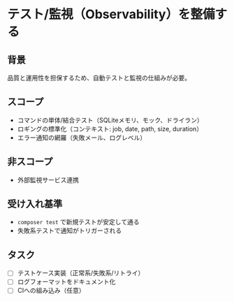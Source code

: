 # テスト/監視（Observability）を整備する

## 背景
品質と運用性を担保するため、自動テストと監視の仕組みが必要。

## スコープ
- コマンドの単体/結合テスト（SQLiteメモリ、モック、ドライラン）
- ロギングの標準化（コンテキスト: job, date, path, size, duration）
- エラー通知の網羅（失敗メール、ログレベル）

## 非スコープ
- 外部監視サービス連携

## 受け入れ基準
- `composer test` で新規テストが安定して通る
- 失敗系テストで通知がトリガーされる

## タスク
- [ ] テストケース実装（正常系/失敗系/リトライ）
- [ ] ログフォーマットをドキュメント化
- [ ] CIへの組み込み（任意）
